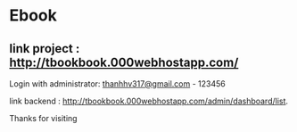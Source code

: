 # Ebook

## link project : http://tbookbook.000webhostapp.com/


Login with administrator: thanhhv317@gmail.com - 123456

link backend : http://tbookbook.000webhostapp.com/admin/dashboard/list.

Thanks for visiting
